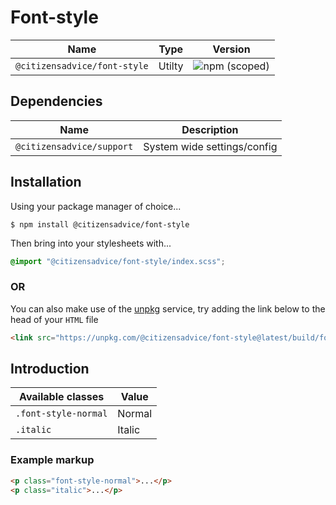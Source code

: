 # Font-style

| Name                         | Type   | Version                                                                      |
|------------------------------|--------|------------------------------------------------------------------------------|
| `@citizensadvice/font-style` | Utilty | ![npm (scoped)](https://img.shields.io/npm/v/@citizensadvice/font-style.svg) |

## Dependencies

| Name                      | Description                 |
|---------------------------|-----------------------------|
| `@citizensadvice/support` | System wide settings/config |

## Installation
Using your package manager of choice...

```shell
$ npm install @citizensadvice/font-style
```

Then bring into your stylesheets with...

```scss
@import "@citizensadvice/font-style/index.scss";
```

### OR

You can also make use of the [unpkg](https://unpkg.com) service, try adding the link below to the head of your `HTML` file

```html
<link src="https://unpkg.com/@citizensadvice/font-style@latest/build/font-style.css" />
```

## Introduction

| Available classes    | Value  |
|----------------------|--------|
| `.font-style-normal` | Normal |
| `.italic`            | Italic |

### Example markup
```html
<p class="font-style-normal">...</p>
<p class="italic">...</p>
```